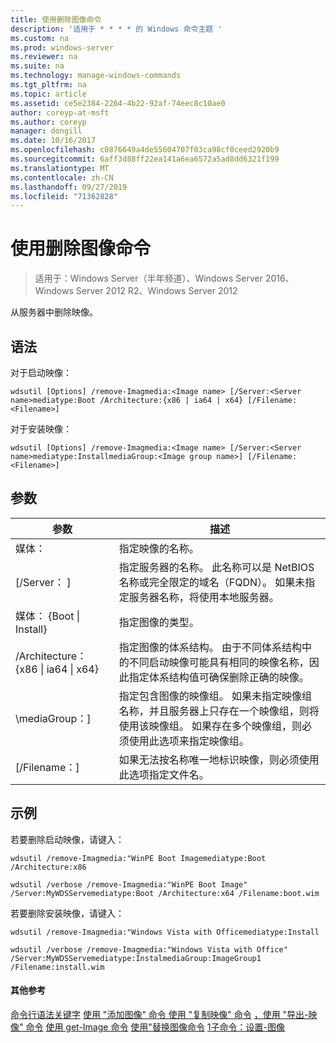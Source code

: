 ```yaml
---
title: 使用删除图像命令
description: '适用于 * * * * 的 Windows 命令主题 '
ms.custom: na
ms.prod: windows-server
ms.reviewer: na
ms.suite: na
ms.technology: manage-windows-commands
ms.tgt_pltfrm: na
ms.topic: article
ms.assetid: ce5e2384-2264-4b22-92af-74eec8c10ae0
author: coreyp-at-msft
ms.author: coreyp
manager: dongill
ms.date: 10/16/2017
ms.openlocfilehash: c0876649a4de55604707f03ca98cf0ceed2920b9
ms.sourcegitcommit: 6aff3d88ff22ea141a6ea6572a5ad8dd6321f199
ms.translationtype: MT
ms.contentlocale: zh-CN
ms.lasthandoff: 09/27/2019
ms.locfileid: "71362828"
---
```

# <a name="using-the-remove-image-command"></a>使用删除图像命令

>适用于：Windows Server（半年频道）、Windows Server 2016、Windows Server 2012 R2、Windows Server 2012

从服务器中删除映像。
## <a name="syntax"></a>语法
对于启动映像：
```
wdsutil [Options] /remove-Imagmedia:<Image name> [/Server:<Server name>mediatype:Boot /Architecture:{x86 | ia64 | x64} [/Filename:<Filename>]
```
对于安装映像：
```
wdsutil [Options] /remove-Imagmedia:<Image name> [/Server:<Server name>mediatype:InstallmediaGroup:<Image group name>] [/Filename:<Filename>]
```
## <a name="parameters"></a>参数
|参数|描述|
|-------|--------|
媒体：<Image name>|指定映像的名称。|
|[/Server： <Server name>]|指定服务器的名称。 此名称可以是 NetBIOS 名称或完全限定的域名（FQDN）。 如果未指定服务器名称，将使用本地服务器。|
媒体： {Boot &#124; Install}|指定图像的类型。|
|/Architecture： {x86 &#124; ia64 &#124; x64}|指定图像的体系结构。 由于不同体系结构中的不同启动映像可能具有相同的映像名称，因此指定体系结构值可确保删除正确的映像。|
|\mediaGroup：<Image group name>]|指定包含图像的映像组。 如果未指定映像组名称，并且服务器上只存在一个映像组，则将使用该映像组。 如果存在多个映像组，则必须使用此选项来指定映像组。|
|[/Filename：<File name>]|如果无法按名称唯一地标识映像，则必须使用此选项指定文件名。|
## <a name="BKMK_examples"></a>示例
若要删除启动映像，请键入：
```
wdsutil /remove-Imagmedia:"WinPE Boot Imagemediatype:Boot /Architecture:x86
```
```
wdsutil /verbose /remove-Imagmedia:"WinPE Boot Image" /Server:MyWDSServemediatype:Boot /Architecture:x64 /Filename:boot.wim
```
若要删除安装映像，请键入：
```
wdsutil /remove-Imagmedia:"Windows Vista with Officemediatype:Install
```
```
wdsutil /verbose /remove-Imagmedia:"Windows Vista with Office" /Server:MyWDSServemediatype:InstalmediaGroup:ImageGroup1 /Filename:install.wim
```
#### <a name="additional-references"></a>其他参考
[命令行语法关键字](command-line-syntax-key.md)
[ 使用 "添加图像" 命令 ](using-the-add-image-command.md)
[ 使用 "复制映像" 命令](using-the-copy-image-command.md)
[，使用 "导出-映像" 命令](using-the-export-image-command.md)
[ 使用 get-Image 命令](using-the-get-image-command.md)
[使用"替换图像命令](using-the-replace-image-command.md)
[1子命令：设置-图像](subcommand-set-image.md)
